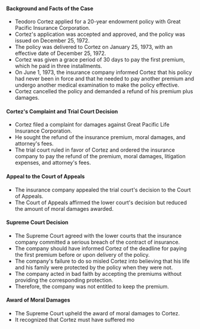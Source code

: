 #### Background and Facts of the Case

- Teodoro Cortez applied for a 20-year endowment policy with Great Pacific Insurance Corporation.
- Cortez's application was accepted and approved, and the policy was issued on December 25, 1972.
- The policy was delivered to Cortez on January 25, 1973, with an effective date of December 25, 1972.
- Cortez was given a grace period of 30 days to pay the first premium, which he paid in three installments.
- On June 1, 1973, the insurance company informed Cortez that his policy had never been in force and that he needed to pay another premium and undergo another medical examination to make the policy effective.
- Cortez cancelled the policy and demanded a refund of his premium plus damages.

#### Cortez's Complaint and Trial Court Decision

- Cortez filed a complaint for damages against Great Pacific Life Insurance Corporation.
- He sought the refund of the insurance premium, moral damages, and attorney's fees.
- The trial court ruled in favor of Cortez and ordered the insurance company to pay the refund of the premium, moral damages, litigation expenses, and attorney's fees.

#### Appeal to the Court of Appeals

- The insurance company appealed the trial court's decision to the Court of Appeals.
- The Court of Appeals affirmed the lower court's decision but reduced the amount of moral damages awarded.

#### Supreme Court Decision

- The Supreme Court agreed with the lower courts that the insurance company committed a serious breach of the contract of insurance.
- The company should have informed Cortez of the deadline for paying the first premium before or upon delivery of the policy.
- The company's failure to do so misled Cortez into believing that his life and his family were protected by the policy when they were not.
- The company acted in bad faith by accepting the premiums without providing the corresponding protection.
- Therefore, the company was not entitled to keep the premium.

#### Award of Moral Damages

- The Supreme Court upheld the award of moral damages to Cortez.
- It recognized that Cortez must have suffered mo